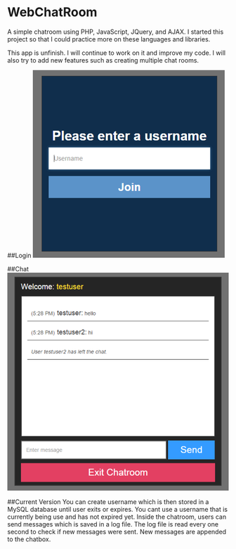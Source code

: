 # WebChatRoom
A simple chatroom using PHP, JavaScript, JQuery, and AJAX. I started this project so that 
I could practice more on these languages and libraries.

This app is unfinish. I will continue to work on it and improve my code.
I will also try to add new features such as creating multiple chat rooms.

##Login
![Login](images/login_screenshot.png)

##Chat
![Chat](images/chat_screenshot.png)

##Current Version
You can create username which is then stored in a MySQL database until user exits or expires.
You cant use a username that is currently being use and has not expired yet.
Inside the chatroom, users can send messages which is saved in a log file.
The log file is read every one second to check if new messages were sent.
New messages are appended to the chatbox.